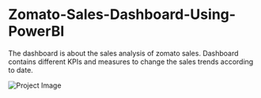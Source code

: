 # Zomato-Sales-Dashboard-Using-PowerBI

The dashboard is about the sales analysis of zomato sales. Dashboard contains different KPIs and measures to change the sales trends according to date.

![Project Image](https://github.com/d01mittal/Zomato-Sales-Dashboard-Using-PowerBI/assets/144702542/501d8107-c30d-4967-9570-a60e67d48a3b)
